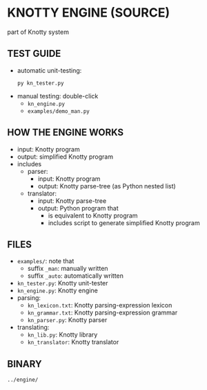 # KNOTTY ENGINE (SOURCE)
part of Knotty system

## TEST GUIDE
- automatic unit-testing:
  ```
  py kn_tester.py

  ```
- manual testing: double-click
  - `kn_engine.py`
  - `examples/demo_man.py`

## HOW THE ENGINE WORKS
- input: Knotty program
- output: simplified Knotty program
- includes
  - parser:
    - input: Knotty program
    - output: Knotty parse-tree (as Python nested list)
  - translator:
    - input: Knotty parse-tree
    - output: Python program that
      - is equivalent to Knotty program
      - includes script to generate simplified Knotty program

## FILES
- `examples/`: note that
  - suffix `_man`: manually written
  - suffix `_auto`: automatically written
- `kn_tester.py`: Knotty unit-tester
- `kn_engine.py`: Knotty engine
- parsing:
  - `kn_lexicon.txt`: Knotty parsing-expression lexicon
  - `kn_grammar.txt`: Knotty parsing-expression grammar
  - `kn_parser.py`: Knotty parser
- translating:
  - `kn_lib.py`: Knotty library
  - `kn_translator`: Knotty translator

## BINARY
`../engine/`
